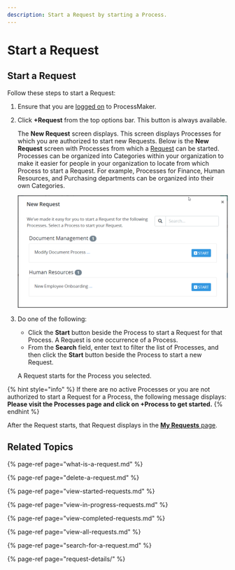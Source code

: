 ```yaml
---
description: Start a Request by starting a Process.
---
```


# Start a Request

## Start a Request

Follow these steps to start a Request:

1. Ensure that you are [logged on](../log-in.md#log-on) to ProcessMaker.
2. Click **+Request** from the top options bar. This button is always available.

   The **New Request** screen displays. This screen displays Processes for which you are authorized to start new Requests. Below is the **New Request** screen with Processes from which a [Request](what-is-a-request.md) can be started. Processes can be organized into Categories within your organization to make it easier for people in your organization to locate from which Process to start a Request. For example, Processes for Finance, Human Resources, and Purchasing departments can be organized into their own Categories.  

   ![](../../.gitbook/assets/new-request-screen-requests.png)

3. Do one of the following:

   * Click the **Start** button beside the Process to start a Request for that Process. A Request is one occurrence of a Process.
   * From the **Search** field, enter text to filter the list of Processes, and then click the **Start** button beside the Process to start a new Request.

   A Request starts for the Process you selected.

{% hint style="info" %}
If there are no active Processes or you are not authorized to start a Request for a Process, the following message displays: **Please visit the Processes page and click on +Process to get started.**
{% endhint %}

After the Request starts, that Request displays in the [**My Requests** page](view-started-requests.md#view-requests-you-started).

## Related Topics

{% page-ref page="what-is-a-request.md" %}

{% page-ref page="delete-a-request.md" %}

{% page-ref page="view-started-requests.md" %}

{% page-ref page="view-in-progress-requests.md" %}

{% page-ref page="view-completed-requests.md" %}

{% page-ref page="view-all-requests.md" %}

{% page-ref page="search-for-a-request.md" %}

{% page-ref page="request-details/" %}

